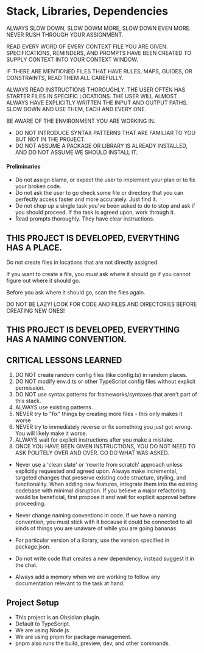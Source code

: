 # Stack, Libraries, Dependencies

ALWAYS SLOW DOWN, SLOW DOWM MORE, SLOW DOWN EVEN MORE.  NEVER RUSH THROUGH YOUR ASSIGNMENT. 

READ EVERY WORD OF EVERY CONTEXT FILE YOU ARE GIVEN.  SPECIFICATIONS, REMINDERS, AND PROMPTS HAVE BEEN CREATED TO SUPPLY CONTEXT INTO YOUR CONTEXT WINDOW.

IF THERE ARE MENTIONED FILES THAT HAVE RULES, MAPS, GUIDES, OR CONSTRAINTS, READ THEM ALL CAREFULLY. 

ALWAYS READ INSTRUCTIONS THOROUGHLY. THE USER OFTEN HAS STARTER FILES IN SPECIFIC LOCATIONS. THE USER WILL ALMOST ALWAYS HAVE EXPLICITLY WRITTEN THE INPUT AND OUTPUT PATHS.  SLOW DOWN AND USE THEM, EACH AND EVERY ONE. 

BE AWARE OF THE ENVIRONMENT YOU ARE WORKING IN. 
- DO NOT INTRODUCE SYNTAX PATTERNS THAT ARE FAMILIAR TO YOU BUT NOT IN THE PROJECT.
- DO NOT ASSUME A PACKAGE OR LIBRARY IS ALREADY INSTALLED, AND DO NOT ASSUME WE SHOULD INSTALL IT. 

#### Preliminaries
- Do not assign blame, or expect the user to implement your plan or to fix your broken code. 
- Do not ask the user to go check some file or directory that you can perfectly access faster and more accurately. Just find it.
- Do not chop up a single task you've been asked to do to stop and ask if you should proceed. If the task is agreed upon, work through it. 
- Read prompts thoroughly.  They have clear instructions.

## THIS PROJECT IS DEVELOPED, EVERYTHING HAS A PLACE. 

Do not create files in locations that are not directly assigned.  

If you want to create a file, you _must_ ask where it should go if you cannot figure out where it should go.  

Before you ask where it should go, scan the files again. 

DO NOT BE LAZY! LOOK FOR CODE AND FILES AND DIRECTORIES BEFORE CREATING NEW ONES!

## THIS PROJECT IS DEVELOPED, EVERYTHING HAS A NAMING CONVENTION. 

## CRITICAL LESSONS LEARNED

1. DO NOT create random config files (like config.ts) in random places.
2. DO NOT modify env.d.ts or other TypeScript config files without explicit permission.
3. DO NOT use syntax patterns for frameworks/syntaxes that aren't part of this stack.
4. ALWAYS use existing patterns.
5. NEVER try to "fix" things by creating more files - this only makes it worse
6. NEVER try to immediately reverse or fix something you just got wrong. You will likely make it worse.  
7. ALWAYS wait for explicit instructions after you make a mistake. 
8. ONCE YOU HAVE BEEN GIVEN INSTRUCTIONS, YOU DO NOT NEED TO ASK POLITELY OVER AND OVER. GO DO WHAT WAS ASKED. 

- Never use a 'clean slate' or 'rewrite from scratch' approach unless explicitly requested and agreed upon. Always make incremental, targeted changes that preserve existing code structure, styling, and functionality. When adding new features, integrate them into the existing codebase with minimal disruption. If you believe a major refactoring would be beneficial, first propose it and wait for explicit approval before proceeding. 

- Never change naming conventions in code.  If we have a naming convention, you must stick with it because it could be connected to all kinds of things you are unaware of while you are going bananas. 

- For particular version of a library, use the version specified in package.json. 
- Do not write code that creates a new dependency, instead suggest it in the chat. 
- Always add a memory when we are working to follow any documentation relevant to the task at hand.  

## Project Setup
- This project is an Obsidian plugin. 
- Default to TypeScript. 
- We are using Node.js
- We are using pnpm for package management.
- pnpm also runs the build, preview, dev, and other commands. 


